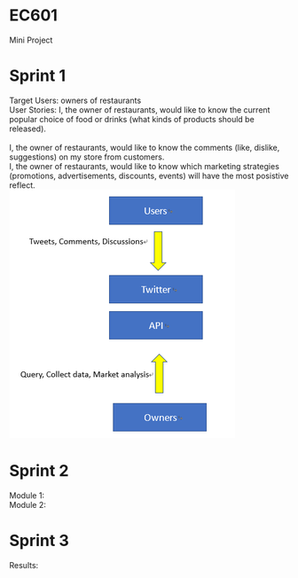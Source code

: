 # EC601
Mini Project

# Sprint 1
  Target Users: owners of restaurants<br/>
  User Stories: I, the owner of restaurants, would like to know the current popular choice of food or drinks (what kinds of products should be released).<br/>              
                  I, the owner of restaurants, would like to know the comments (like, dislike, suggestions) on my store from customers.<br/>
                  I, the owner of restaurants, would like to know which marketing strategies (promotions, advertisements, discounts, events) will have the most posistive reflect.              
<img src="https://github.com/ThomasChen1997/EC601/blob/master/%E6%9C%AA%E5%91%BD%E5%90%8D.png">
# Sprint 2
  Module 1:<br/>
  Module 2:
# Sprint 3
  Results:<br/>      
